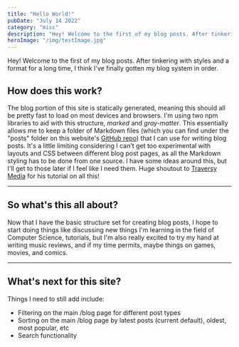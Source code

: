 ```yaml
---
title: "Hello World!"
pubDate: "July 14 2022"
category: "misc"
description: "Hey! Welcome to the first of my blog posts. After tinkering with styles and a format for a long time, I think I've finally gotten my blog system in order."
heroImage: "/img/testImage.jpg"
---
```


Hey! Welcome to the first of my blog posts. After tinkering with styles and a format for a long time, I think I've finally gotten my blog system in order.

## How does this work?

The blog portion of this site is statically generated, meaning this should all be pretty fast to load on most devices and browsers. I'm using two npm libraries to aid with this structure, _marked_ and _gray-matter_. This essentially allows me to keep a folder of Markdown files (which you can find under the "posts" folder on this website's [GitHub repo](https://github.com/LinkFrost/linkfrost.com)) that I can use for writing blog posts. It's a little limiting considering I can't get too experimental with layouts and CSS between different blog post pages, as all the Markdown styling has to be done from one source. I have some ideas around this, but I'll get to those later if I feel like I need them. Huge shoutout to [Traversy Media](https://www.youtube.com/watch?v=MrjeefD8sac&list=PLb-KrGLpusW19097ayP5jS63BntxKJNbE&index=8) for his tutorial on all this!

---

## So what's this all about?

Now that I have the basic structure set for creating blog posts, I hope to start doing things like discussing new things I'm learning in the field of Computer Science, tutorials, but I'm also really excited to try my hand at writing music reviews, and if my time permits, maybe things on games, movies, and comics.

---

## What's next for this site?

Things I need to still add include:

- Filtering on the main /blog page for different post types
- Sorting on the main /blog page by latest posts (current default), oldest, most popular, etc
- Search functionality
